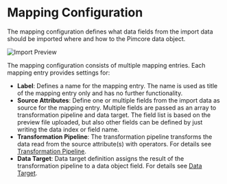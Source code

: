 # Mapping Configuration

The mapping configuration defines what data fields from the import data should be imported where and how to 
the Pimcore data object. 

<div class="image-as-lightbox"></div>

![Import Preview](../img/mapping.png)

The mapping configuration consists of multiple mapping entries. Each mapping entry provides settings for:
- **Label**: Defines a name for the mapping entry. The name is used as title of the mapping entry only and has no further 
functionality. 
- **Source Attributes**: Define one or multiple fields from the import data as source for the mapping entry. Multiple fields
are passed as an array to transformation pipeline and data target. The field list is based on the preview file uploaded, 
but also other fields can be defined by just writing the data index or field name. 
- **Transformation Pipeline**: The transformation pipeline transforms the data read from the source attribute(s) with operators.
For details see [Transformation Pipeline](./02_Transformation_Pipeline.md).
- **Data Target**: Data target definition assigns the result of the transformation pipeline to a data object field. 
For details see [Data Target](./03_Data_Target.md).
